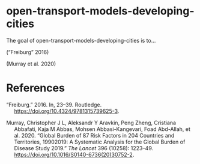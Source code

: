 
<!-- README.md is generated from README.Rmd. Please edit that file -->

# open-transport-models-developing-cities

<!-- badges: start -->
<!-- badges: end -->

The goal of open-transport-models-developing-cities is to…

(“Freiburg” 2016)

(Murray et al. 2020)

# References

<div id="refs" class="references csl-bib-body hanging-indent">

<div id="ref-freiburg2016" class="csl-entry">

“Freiburg.” 2016. In, 23–39. Routledge.
<https://doi.org/10.4324/9781315739625-3>.

</div>

<div id="ref-murray2020" class="csl-entry">

Murray, Christopher J L, Aleksandr Y Aravkin, Peng Zheng, Cristiana
Abbafati, Kaja M Abbas, Mohsen Abbasi-Kangevari, Foad Abd-Allah, et al.
2020. “Global Burden of 87 Risk Factors in 204 Countries and
Territories, 19902019: A Systematic Analysis for the Global Burden of
Disease Study 2019.” *The Lancet* 396 (10258): 1223–49.
<https://doi.org/10.1016/S0140-6736(20)30752-2>.

</div>

</div>
